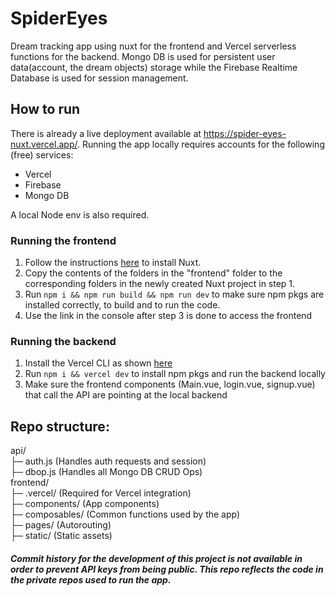 # SpiderEyes

Dream tracking app using nuxt for the frontend and Vercel serverless functions for the backend. Mongo DB is used for persistent user data(account, the dream objects) storage while the Firebase Realtime Database is used for session management. 

## How to run

There is already a live deployment available at https://spider-eyes-nuxt.vercel.app/.
Running the app locally requires accounts for the following (free) services:
- Vercel
- Firebase
- Mongo DB

A local Node env is also required. 

### Running the frontend  
1. Follow the instructions [here](https://nuxtjs.org/docs/get-started/installation/) to install Nuxt.
2. Copy the contents of the folders in the "frontend" folder to the corresponding folders in the newly created Nuxt project in step 1.
3. Run ```npm i && npm run build && npm run dev``` to make sure npm pkgs are installed correctly, to build and to run the code.
4. Use the link in the console after step 3 is done to access the frontend

### Running the backend
1. Install the Vercel CLI as shown [here](https://vercel.com/docs/cli)
2. Run ```npm i && vercel dev``` to install npm pkgs and run the backend locally
3. Make sure the frontend components (Main.vue, login.vue, signup.vue) that call the API are pointing at the local backend 

## Repo structure:
api/<br />
├─ auth.js        (Handles auth requests and session)<br />
├─ dbop.js        (Handles all Mongo DB CRUD Ops)<br />
frontend/<br />
├─ .vercel/       (Required for Vercel integration)<br />
├─ components/    (App components)<br />
├─ composables/   (Common functions used by the app)<br />
├─ pages/         (Autorouting)<br />
├─ static/        (Static assets)<br />


##### Commit history for the development of this project is not available in order to prevent API keys from being public. This repo reflects the code in the private repos used to run the app.

